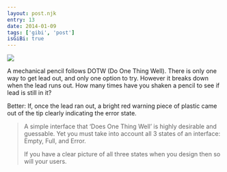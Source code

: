 ```yaml
---
layout: post.njk
entry: 13
date: 2014-01-09
tags: ['gibi', 'post']
isGiBi: true
---
```

<img src="{{ site.baseUrl }}assets/gibiimages/{{ entry }}.jpg" />

A mechanical pencil follows DOTW (Do One Thing Well). There is only one way to get lead out, and only one option to try. However it breaks down when the lead runs out. How many times have you shaken a pencil to see if lead is still in it?

Better: If, once the lead ran out, a bright red warning piece of plastic came out of the tip clearly indicating the error state.

>A simple interface that ‘Does One Thing Well’ is highly desirable and guessable. Yet you must take into account all 3 states of an interface: Empty, Full, and Error.
>
>If you have a clear picture of all three states when you design then so will your users.